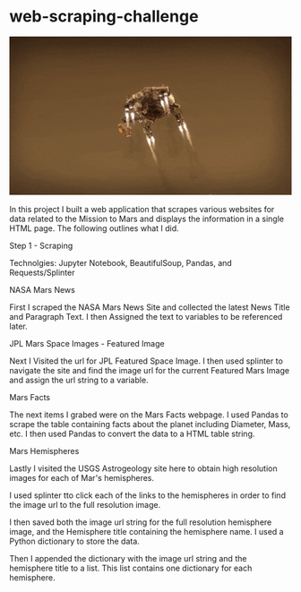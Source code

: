 # web-scraping-challenge

![](Mars-Perseverance-Landing.gif)

In this project I built a web application that scrapes various websites for data related to the Mission to Mars and displays the information in a single HTML page. The following outlines what I did. 

Step 1 - Scraping

Technolgies: Jupyter Notebook, BeautifulSoup, Pandas, and Requests/Splinter

NASA Mars News

First I scraped the NASA Mars News Site and collected the latest News Title and Paragraph Text. I then Assigned the text to variables to be referenced later.


JPL Mars Space Images - Featured Image


Next I Visited the url for JPL Featured Space Image. I then used splinter to navigate the site and find the image url for the current Featured Mars Image and assign the url string to a variable.


Mars Facts


The next items I grabed were on the Mars Facts webpage. I used Pandas to scrape the table containing facts about the planet including Diameter, Mass, etc. I then used Pandas to convert the data to a HTML table string.


Mars Hemispheres


Lastly I visited the USGS Astrogeology site here to obtain high resolution images for each of Mar's hemispheres.


I used splinter tto click each of the links to the hemispheres in order to find the image url to the full resolution image.


I then saved both the image url string for the full resolution hemisphere image, and the Hemisphere title containing the hemisphere name. I used a Python dictionary to store the data.


Then I appended the dictionary with the image url string and the hemisphere title to a list. This list contains one dictionary for each hemisphere.



